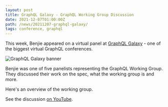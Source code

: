 ```yaml
---
layout: post
title: GraphQL Galaxy - GraphQL Working Group Discussion
date: 2021-12-07T01:00:00Z
path: /news/20211207-graphql-galaxy/
tags: conference, graphql
---
```


This week, Benjie appeared on a virtual panel at
[GraphQL Galaxy](https://graphqlgalaxy.com/) - one of the biggest virtual
GraphQL conferences.

![GraphQL Galaxy banner]({{site.url}}/assets/images/galaxy.svg)

Benjie was one of five panelists representing the GraphQL Working Group. They
discussed their work on the spec, what the working group is and more.

Here's an overview of the working group.

See the discussion [on YouTube](https://www.youtube.com/watch?v=V24dbQS9n5A).
